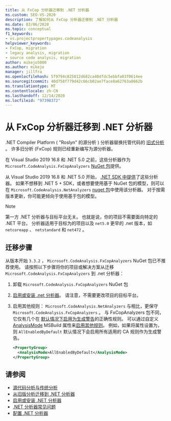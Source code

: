 ```yaml
---
title: 从 FxCop 分析器迁移到 .NET 分析器
ms.custom: SEO-VS-2020
description: 了解如何从 FxCop 分析器迁移到 .NET 分析器
ms.date: 03/06/2020
ms.topic: conceptual
f1_keywords:
- vs.projectpropertypages.codeanalysis
helpviewer_keywords:
- FxCop, migration
- legacy analysis, migration
- source code analysis, migration
author: mikejo5000
ms.author: mikejo
manager: jillfra
ms.openlocfilehash: 5f9794c825012d682ca40dfdc5ebbfa03f0614ee
ms.sourcegitcommit: 40d758f779d42c66cb02ae7face8a62763a8662b
ms.translationtype: MT
ms.contentlocale: zh-CN
ms.lasthandoff: 12/14/2020
ms.locfileid: "97398372"
---
```

# <a name="migrate-from-fxcop-analyzers-to-net-analyzers"></a>从 FxCop 分析器迁移到 .NET 分析器

.NET Compiler Platform ( "Roslyn" 的源分析 ) 分析器替换托管代码的 [旧式分析](code-analysis-for-managed-code-overview.md) 。 许多旧分析 (FxCop) 规则已经重新编写为源分析器。

在 Visual Studio 2019 16.8 和 .NET 5.0 之前，这些分析器作为 `Microsoft.CodeAnalysis.FxCopAnalyzers` [NuGet 包](https://www.nuget.org/packages/Microsoft.CodeAnalysis.FxCopAnalyzers)提供。

从 Visual Studio 2019 16.8 和 .NET 5.0 开始， [.NET SDK 中提供](/dotnet/fundamentals/code-analysis/overview)了这些分析器。 如果不想移到 .NET 5 + SDK，或者想要使用基于 NuGet 包的模型，则可以在 `Microsoft.CodeAnalysis.NetAnalyzers` [nuget 包](https://www.nuget.org/packages/Microsoft.CodeAnalysis.NetAnalyzers)中使用该分析器。 对于按需版本更新，你可能更倾向于使用基于包的模型。

> [!NOTE]
> 第一方 .NET 分析器与目标平台无关。 也就是说，你的项目不需要面向特定的 .NET 平台。 分析器适用于目标为的项目以及 `net5.0` 更早的 .net 版本，如 `netcoreapp` 、 `netstandard` 和 `net472` 。

## <a name="migration-steps"></a>迁移步骤

从版本开始 `3.3.2` ， `Microsoft.CodeAnalysis.FxCopAnalyzers` NuGet 包已不推荐使用。 请按照以下步骤将你的项目或解决方案从迁移 `Microsoft.CodeAnalysis.FxCopAnalyzers` 到 .net 分析器：

1. 卸载 `Microsoft.CodeAnalysis.FxCopAnalyzers` NuGet 包

2. [启用或安装 .net 分析器](install-net-analyzers.md)。 请注意，不需要更改项目的目标平台。

3. 启用其他规则： `Microsoft.CodeAnalysis.NetAnalyzers` 与相比，更保守 `Microsoft.CodeAnalysis.FxCopAnalyzers` 。 与 FxCopAnalyzers 包不同，它仅有几个在 [默认情况下启用为生成警告](/dotnet/fundamentals/code-analysis/overview#enabled-rules)的正确性规则。 可以通过自定义[AnalysisMode](/dotnet/core/project-sdk/msbuild-props#analysismode) MSBuild 属性来[启用其他规则](/dotnet/fundamentals/code-analysis/overview#enable-additional-rules)。 例如，如果将属性设置为，则 `AllEnabledByDefault` 默认情况下会启用所有适用的 CA 规则作为生成警告。

   ```xml
   <PropertyGroup>
     <AnalysisMode>AllEnabledByDefault</AnalysisMode>
   </PropertyGroup>
   ```

## <a name="see-also"></a>请参阅

- [源代码分析与传统分析](net-analyzers-faq.md#whats-the-difference-between-legacy-fxcop-and-net-analyzers)
- [从旧版分析迁移到 .NET 分析器](migrate-from-legacy-analysis-to-net-analyzers.md)
- [启用或安装 .NET 分析器](install-net-analyzers.md)
- [.NET 分析器常见问题](net-analyzers-faq.md)
- [配置 .NET 分析器](/dotnet/fundamentals/code-analysis/code-quality-rule-options)
